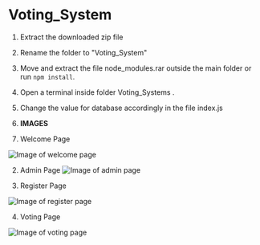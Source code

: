 # Voting_System

1. Extract the downloaded zip file
2. Rename the folder to "Voting_System"
3. Move and extract the file node_modules.rar outside the main folder or run `npm install`.
4. Open a terminal inside folder Voting_Systems .
5. Change the value for database accordingly in the file index.js


6. **IMAGES**

1. Welcome Page

![Image of welcome page](https://github.com/psjishnu/test2/blob/master/welcome.png)
  
2. Admin Page
![Image of admin page](https://github.com/psjishnu/test2/blob/master/admin.png)

3. Register Page

![Image of register page](https://github.com/psjishnu/test2/blob/master/register.png)

4. Voting Page

![Image of voting page](https://github.com/psjishnu/test2/blob/master/vote.png)
